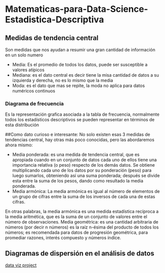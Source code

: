 # Matematicas-para-Data-Science-Estadistica-Descriptiva

## Medidas de tendencia central

Son medidas que nos ayudan a resumir una gran cantidad de información en un solo numero

*   Media: Es el promedio de todos los datos, puede ser susceptible a valores atípicos
*   Mediana: es el dato central es decir tiene la misa cantidad de datos a su izquierda y derecha, no es lo mismo que la media
*   Moda: es el dato que mas se repite, la moda no aplica para datos numéricos continuos

### Diagrama de frecuencia
Es la representación grafica asociada a la tabla de frecuencia, normalmente todos los estadísticos descriptivos se pueden representar en términos de esta distribución

##Como dato curioso e interesante:
No solo existen esas 3 medidas de tendencias central, hay otras más poco conocidas, pero las abordaremos ahora mismo:

*   Media ponderada: es una medida de tendencia central, que es apropiada cuando en un conjunto de datos cada uno de ellos tiene una importancia relativa (o peso) respecto de los demás datos. Se obtiene multiplicando cada uno de los datos por su ponderación (peso) para luego sumarlos, obteniendo así una suma ponderada; después se divide esta entre la suma de los pesos, dando como resultado la media ponderada.
*   Media armónica: La media armónica es igual al número de elementos de un grupo de cifras entre la suma de los inversos de cada una de estas cifras.

En otras palabras, la media armónica es una medida estadística recíproca a la media aritmética, que es la suma de un conjunto de valores entre el número de observaciones.
Media geométrica: es una cantidad arbitraria de números (por decir n números) es la raíz n-ésima del producto de todos los números; es recomendada para datos de progresión geométrica, para promediar razones, interés compuesto y números índice.

## Diagramas de dispersión en el análisis de datos

[data viz project](https://datavizproject.com/)